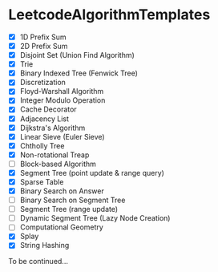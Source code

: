 # LeetcodeAlgorithmTemplates

- [x] 1D Prefix Sum
- [x] 2D Prefix Sum
- [x] Disjoint Set (Union Find Algorithm)
- [x] Trie
- [x] Binary Indexed Tree (Fenwick Tree)
- [x] Discretization
- [x] Floyd-Warshall Algorithm
- [x] Integer Modulo Operation
- [x] Cache Decorator
- [x] Adjacency List
- [x] Dijkstra's Algorithm
- [x] Linear Sieve (Euler Sieve)
- [x] Chtholly Tree
- [x] Non-rotational Treap
- [ ] Block-based Algorithm
- [x] Segment Tree (point update & range query)
- [x] Sparse Table
- [x] Binary Search on Answer
- [ ] Binary Search on Segment Tree
- [ ] Segment Tree (range update)
- [ ] Dynamic Segment Tree (Lazy Node Creation)
- [ ] Computational Geometry
- [x] Splay
- [x] String Hashing

To be continued...
